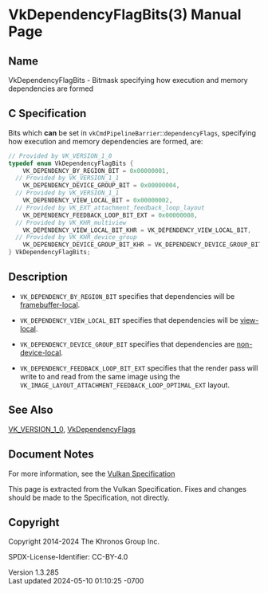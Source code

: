 # VkDependencyFlagBits(3) Manual Page

## Name

VkDependencyFlagBits - Bitmask specifying how execution and memory
dependencies are formed



## <a href="#_c_specification" class="anchor"></a>C Specification

Bits which **can** be set in `vkCmdPipelineBarrier`::`dependencyFlags`,
specifying how execution and memory dependencies are formed, are:

``` c
// Provided by VK_VERSION_1_0
typedef enum VkDependencyFlagBits {
    VK_DEPENDENCY_BY_REGION_BIT = 0x00000001,
  // Provided by VK_VERSION_1_1
    VK_DEPENDENCY_DEVICE_GROUP_BIT = 0x00000004,
  // Provided by VK_VERSION_1_1
    VK_DEPENDENCY_VIEW_LOCAL_BIT = 0x00000002,
  // Provided by VK_EXT_attachment_feedback_loop_layout
    VK_DEPENDENCY_FEEDBACK_LOOP_BIT_EXT = 0x00000008,
  // Provided by VK_KHR_multiview
    VK_DEPENDENCY_VIEW_LOCAL_BIT_KHR = VK_DEPENDENCY_VIEW_LOCAL_BIT,
  // Provided by VK_KHR_device_group
    VK_DEPENDENCY_DEVICE_GROUP_BIT_KHR = VK_DEPENDENCY_DEVICE_GROUP_BIT,
} VkDependencyFlagBits;
```

## <a href="#_description" class="anchor"></a>Description

- `VK_DEPENDENCY_BY_REGION_BIT` specifies that dependencies will be <a
  href="https://registry.khronos.org/vulkan/specs/1.3-extensions/html/vkspec.html#synchronization-framebuffer-regions"
  target="_blank" rel="noopener">framebuffer-local</a>.

- `VK_DEPENDENCY_VIEW_LOCAL_BIT` specifies that dependencies will be <a
  href="https://registry.khronos.org/vulkan/specs/1.3-extensions/html/vkspec.html#synchronization-view-local-dependencies"
  target="_blank" rel="noopener">view-local</a>.

- `VK_DEPENDENCY_DEVICE_GROUP_BIT` specifies that dependencies are <a
  href="https://registry.khronos.org/vulkan/specs/1.3-extensions/html/vkspec.html#synchronization-device-local-dependencies"
  target="_blank" rel="noopener">non-device-local</a>.

- `VK_DEPENDENCY_FEEDBACK_LOOP_BIT_EXT` specifies that the render pass
  will write to and read from the same image using the
  `VK_IMAGE_LAYOUT_ATTACHMENT_FEEDBACK_LOOP_OPTIMAL_EXT` layout.

## <a href="#_see_also" class="anchor"></a>See Also

[VK_VERSION_1_0](https://registry.khronos.org/vulkan/specs/1.3-extensions/man/html/VK_VERSION_1_0.html),
[VkDependencyFlags](https://registry.khronos.org/vulkan/specs/1.3-extensions/man/html/VkDependencyFlags.html)

## <a href="#_document_notes" class="anchor"></a>Document Notes

For more information, see the <a
href="https://registry.khronos.org/vulkan/specs/1.3-extensions/html/vkspec.html#VkDependencyFlagBits"
target="_blank" rel="noopener">Vulkan Specification</a>

This page is extracted from the Vulkan Specification. Fixes and changes
should be made to the Specification, not directly.

## <a href="#_copyright" class="anchor"></a>Copyright

Copyright 2014-2024 The Khronos Group Inc.

SPDX-License-Identifier: CC-BY-4.0

Version 1.3.285  
Last updated 2024-05-10 01:10:25 -0700
